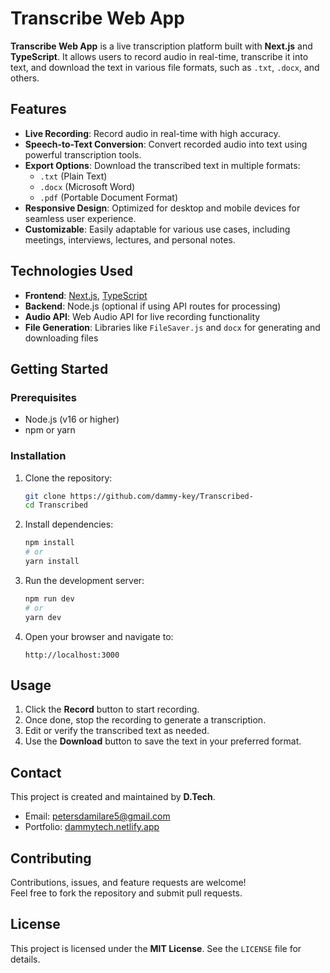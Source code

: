 # Transcribe Web App

**Transcribe Web App** is a live transcription platform built with **Next.js** and **TypeScript**. It allows users to record audio in real-time, transcribe it into text, and download the text in various file formats, such as `.txt`, `.docx`, and others.

## Features

- **Live Recording**: Record audio in real-time with high accuracy.  
- **Speech-to-Text Conversion**: Convert recorded audio into text using powerful transcription tools.  
- **Export Options**: Download the transcribed text in multiple formats:  
  - `.txt` (Plain Text)  
  - `.docx` (Microsoft Word)  
  - `.pdf` (Portable Document Format)  
- **Responsive Design**: Optimized for desktop and mobile devices for seamless user experience.  
- **Customizable**: Easily adaptable for various use cases, including meetings, interviews, lectures, and personal notes.

## Technologies Used

- **Frontend**: [Next.js](https://nextjs.org/), [TypeScript](https://www.typescriptlang.org/)  
- **Backend**: Node.js (optional if using API routes for processing)  
- **Audio API**: Web Audio API for live recording functionality  
- **File Generation**: Libraries like `FileSaver.js` and `docx` for generating and downloading files


## Getting Started

### Prerequisites

- Node.js (v16 or higher)  
- npm or yarn

### Installation

1. Clone the repository:  
   ```bash  
   git clone https://github.com/dammy-key/Transcribed-
   cd Transcribed
   ```

2. Install dependencies:  
   ```bash  
   npm install  
   # or  
   yarn install  
   ```

3. Run the development server:  
   ```bash  
   npm run dev  
   # or  
   yarn dev  
   ```

4. Open your browser and navigate to:  
   ```
   http://localhost:3000  
   ```

## Usage

1. Click the **Record** button to start recording.  
2. Once done, stop the recording to generate a transcription.  
3. Edit or verify the transcribed text as needed.  
4. Use the **Download** button to save the text in your preferred format.

## Contact

This project is created and maintained by **D.Tech**.  
- Email: [petersdamilare5@gmail.com](mailto:petersdamilare5@gmail.com)  
- Portfolio: [dammytech.netlify.app](https://dammytech.netlify.app)  

## Contributing

Contributions, issues, and feature requests are welcome!  
Feel free to fork the repository and submit pull requests.

## License

This project is licensed under the **MIT License**. See the `LICENSE` file for details.
